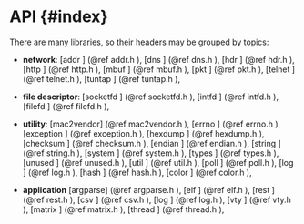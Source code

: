 
API {#index}
===

<!--
 MIT License
 Copyright (c) 2017 Hiroki SHIROKURA

 Permission is hereby granted, free of charge, to any person obtaining a copy
 of this software and associated documentation files (the "Software"), to deal
 in the Software without restriction, including without limitation the rights
 to use, copy, modify, merge, publish, distribute, sublicense, and/or sell
 copies of the Software, and to permit persons to whom the Software is
 furnished to do so, subject to the following conditions:

 The above copyright notice and this permission notice shall be included in all
 copies or substantial portions of the Software.

 THE SOFTWARE IS PROVIDED "AS IS", WITHOUT WARRANTY OF ANY KIND, EXPRESS OR
 IMPLIED, INCLUDING BUT NOT LIMITED TO THE WARRANTIES OF MERCHANTABILITY,
 FITNESS FOR A PARTICULAR PURPOSE AND NONINFRINGEMENT. IN NO EVENT SHALL THE
 AUTHORS OR COPYRIGHT HOLDERS BE LIABLE FOR ANY CLAIM, DAMAGES OR OTHER
 LIABILITY, WHETHER IN AN ACTION OF CONTRACT, TORT OR OTHERWISE, ARISING FROM,
 OUT OF OR IN CONNECTION WITH THE SOFTWARE OR THE USE OR OTHER DEALINGS IN THE
 SOFTWARE.
-->

There are many libraries, so their headers may be grouped by topics:

- **network**:
  [addr     ]            (@ref addr.h   ),
  [dns      ]            (@ref dns.h    ),
  [hdr      ]            (@ref hdr.h    ),
  [http     ]            (@ref http.h   ),
  [mbuf     ]            (@ref mbuf.h   ),
  [pkt      ]            (@ref pkt.h    ),
  [telnet   ]            (@ref telnet.h ),
  [tuntap   ]            (@ref tuntap.h ),

- **file descriptor**:
  [socketfd ]            (@ref socketfd.h   ),
  [intfd    ]            (@ref intfd.h      ),
  [filefd   ]            (@ref filefd.h     ),

- **utility**:
  [mac2vendor]           (@ref mac2vendor.h ),
  [errno     ]           (@ref errno.h      ),
  [exception ]           (@ref exception.h  ),
  [hexdump   ]           (@ref hexdump.h    ),
  [checksum  ]           (@ref checksum.h   ),
  [endian    ]           (@ref endian.h     ),
  [string    ]           (@ref string.h     ),
  [system    ]           (@ref system.h     ),
  [types     ]           (@ref types.h      ),
  [unused    ]           (@ref unused.h     ),
  [util      ]           (@ref util.h       ),
  [poll      ]           (@ref poll.h       ),
  [log       ]           (@ref log.h        ),
  [hash      ]           (@ref hash.h       ),
  [color     ]           (@ref color.h      ),

- **application**
  [argparse]             (@ref argparse.h   ),
  [elf     ]             (@ref elf.h        ),
  [rest    ]             (@ref rest.h       ),
  [csv     ]             (@ref csv.h        ),
  [log     ]             (@ref log.h        ),
  [vty     ]             (@ref vty.h        ),
  [matrix  ]             (@ref matrix.h     ),
  [thread  ]             (@ref thread.h     ),



